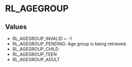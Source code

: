 # RL_AGEGROUP

## Values
* RL_AGEGROUP_INVALID = -1
* RL_AGEGROUP_PENDING: Age group is being retrieved.
* RL_AGEGROUP_CHILD
* RL_AGEGROUP_TEEN
* RL_AGEGROUP_ADULT